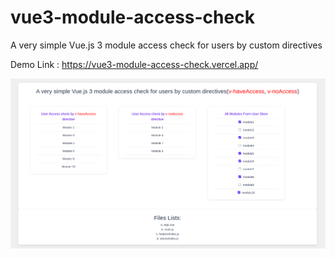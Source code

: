# vue3-module-access-check

A very simple Vue.js 3 module access check for users by custom directives

Demo Link : https://vue3-module-access-check.vercel.app/



![screenshot](public/vue3-module-access-check-by-vinothcl.png)